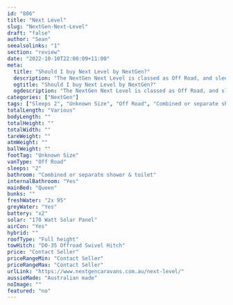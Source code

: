 ```yaml
---
id: "806"
title: "Next Level"
slug: "NextGen-Next-Level"
draft: "false"
author: "Sean"
seealsolinks: "1"
section: "review"
date: "2022-10-10T22:00:09+11:00"
meta:
  title: "Should I buy Next Level by NextGen?"
  description: "The NextGen Next Level is classed as Off Road, and sleeps 2 people. It is Australian made and comes in at Unknown Size. It generally has Combined or separate shower & toilet."
  ogtitle: "Should I buy Next Level by NextGen?"
  ogdescription: "The NextGen Next Level is classed as Off Road, and sleeps 2 people. It is Australian made and comes in at Unknown Size. It generally has Combined or separate shower & toilet."
categories: ["NextGen"]
tags: ["Sleeps 2", "Unknown Size", "Off Road", "Combined or separate shower & toilet", "Full height", "Price Unknown"]
totalLength: "Various"
bodyLength: ""
totalHeight: ""
totalWidth: ""
tareWeight: ""
atmWeight: ""
ballWeight: ""
footTag: "Unknown Size"
vanType: "Off Road"
sleeps: "2"
bathroom: "Combined or separate shower & toilet"
internalBathroom: "Yes"
mainBed: "Queen"
bunks: ""
freshWater: "2x 95"
greyWater: "Yes"
battery: "x2"
solar: "170 Watt Solar Panel"
airCon: "Yes"
hybrid: ""
roofType: "Full height"
towHitch: "D0-35 Offroad Swivel Hitch"
price: "Contact Seller"
priceRangeMin: "Contact Seller"
priceRangeMax: "Contact Seller"
urlLink: "https://www.nextgencaravans.com.au/next-level/"
aussieMade: "Australian made"
noImage: ""
featured: "no"
---
```

